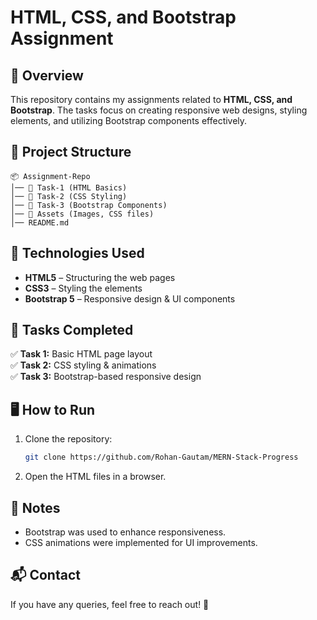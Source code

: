 # HTML, CSS, and Bootstrap Assignment  

## 📌 Overview  
This repository contains my assignments related to **HTML, CSS, and Bootstrap**. The tasks focus on creating responsive web designs, styling elements, and utilizing Bootstrap components effectively.  

## 📂 Project Structure  
```
📦 Assignment-Repo  
│── 📁 Task-1 (HTML Basics)  
│── 📁 Task-2 (CSS Styling)  
│── 📁 Task-3 (Bootstrap Components)  
│── 📁 Assets (Images, CSS files)  
│── README.md
```

## 🚀 Technologies Used  
- **HTML5** – Structuring the web pages  
- **CSS3** – Styling the elements  
- **Bootstrap 5** – Responsive design & UI components  

## 📜 Tasks Completed  
✅ **Task 1:** Basic HTML page layout  
✅ **Task 2:** CSS styling & animations  
✅ **Task 3:** Bootstrap-based responsive design  

## 🖥️ How to Run  
1. Clone the repository:  
   ```bash
   git clone https://github.com/Rohan-Gautam/MERN-Stack-Progress
   ```  
2. Open the HTML files in a browser.

## 📝 Notes
- Bootstrap was used to enhance responsiveness.
- CSS animations were implemented for UI improvements.

## 📬 Contact
If you have any queries, feel free to reach out! 🚀